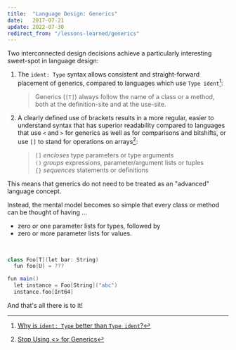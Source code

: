 ```yaml
---
title:  "Language Design: Generics"
date:   2017-07-21
update: 2022-07-30
redirect_from: "/lessons-learned/generics"
---
```


Two interconnected design decisions achieve a particularly interesting sweet-spot in language design:


1. The `ident: Type` syntax allows consistent and straight-forward placement of generics, compared
   to languages which use `Type ident`[^identtype]:
   > Generics (`[T]`) always follow the name of a class or a method, both at the definition-site and at the use-site.
2. A clearly defined use of brackets results in a more regular, easier to understand syntax that has
   superior readability compared to languages that use `<` and `>` for generics as well as for
   comparisons and bitshifts, or use `[]` to stand for operations on arrays[^stop-generics]:
   > `[]` _encloses_ type parameters or type arguments<br/>
   > `()` _groups_ expressions, parameter/argument lists or tuples<br/>
   > `{}` _sequences_ statements or definitions

This means that generics do not need to be treated as an "advanced" language concept.

Instead, the mental model becomes so simple that every class or method can be thought of having …


- zero or one parameter lists for types, followed by
- zero or more parameter lists for values.

<br/>

```scala
class Foo[T](let bar: String)
  fun foo[U] = ???

fun main()
  let instance = Foo[String]("abc")
  instance.foo[Int64]
```  


And that's all there is to it!


[^identtype]: [Why is `ident: Type` better than `Type ident`?](type-annotations)
[^stop-generics]: [Stop Using <> for Generics](stop-using-angle-brackets-for-generics)
